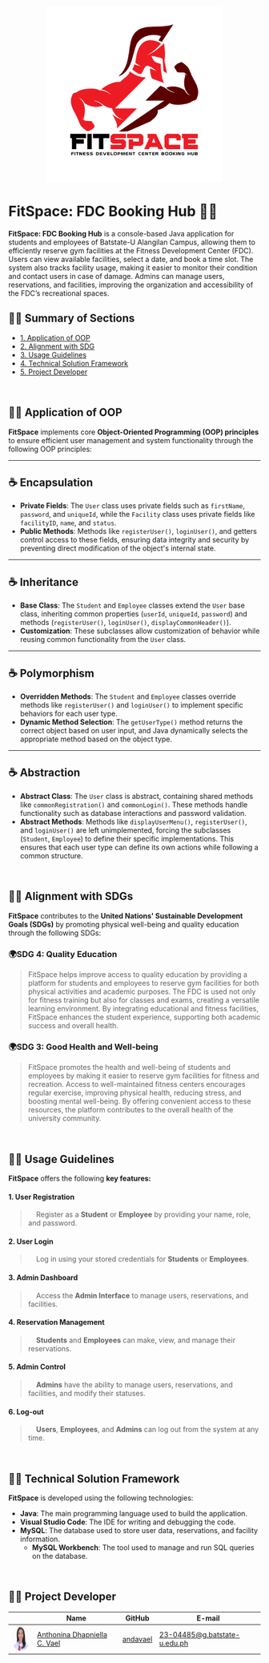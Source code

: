 <p align="center">
   <img src="ReadMe/logo.png" alt="FitSpace Logo" width="350">
</p>

# FitSpace: FDC Booking Hub 🏀🏐
  **FitSpace: FDC Booking Hub** is a console-based Java application for students and employees of Batstate-U Alangilan Campus, allowing them to efficiently reserve gym facilities at the Fitness Development Center (FDC). Users can view available facilities, select a date, and book a time slot. The system also tracks facility usage, making it easier to monitor their condition and contact users in case of damage. Admins can manage users, reservations, and facilities, improving the organization and accessibility of the FDC’s recreational spaces.
<br>

## 🏋️‍♂️ Summary of Sections
-  [1.  Application of OOP](#proj_oop)
-  [2.  Alignment with SDG](#proj_sdg)
-  [3. Usage Guidelines](#proj_guidelines)
-  [4. Technical Solution Framework](#proj_techframework)
-  [5. Project Developer](#proj_developer)
<br>



## <a id = "proj_oop"> 🏋️‍♂️ Application of OOP </a> 
**FitSpace** implements core **Object-Oriented Programming (OOP) principles** to ensure efficient user management and system functionality through the following OOP principles:

---
## ☕ **Encapsulation**  
   - **Private Fields**: The `User` class uses private fields such as `firstName`, `password`, and `uniqueId`, while the `Facility` class uses private fields like `facilityID`, `name`, and `status`.  
   - **Public Methods**: Methods like `registerUser()`, `loginUser()`, and getters control access to these fields, ensuring data integrity and security by preventing direct modification of the object's internal state.
---
## ☕ **Inheritance**  
   - **Base Class**: The `Student` and `Employee` classes extend the `User` base class, inheriting common properties (`userId`, `uniqueId`, `password`) and methods (`registerUser()`, `loginUser()`, `displayCommonHeader()`).  
   - **Customization**: These subclasses allow customization of behavior while reusing common functionality from the `User` class.
---
## ☕ **Polymorphism**  
   - **Overridden Methods**: The `Student` and `Employee` classes override methods like `registerUser()` and `loginUser()` to implement specific behaviors for each user type.  
   - **Dynamic Method Selection**: The `getUserType()` method returns the correct object based on user input, and Java dynamically selects the appropriate method based on the object type.
---
## ☕ **Abstraction**  
   - **Abstract Class**: The `User` class is abstract, containing shared methods like `commonRegistration()` and `commonLogin()`. These methods handle functionality such as database interactions and password validation.  
   - **Abstract Methods**: Methods like `displayUserMenu()`, `registerUser()`, and `loginUser()` are left unimplemented, forcing the subclasses (`Student`, `Employee`) to define their specific implementations. This ensures that each user type can define its own actions while following a common structure.
<br>

## <a id = "proj_sdg"> 🏋️‍♂️ Alignment with SDGs </a> 

**FitSpace** contributes to the **United Nations' Sustainable Development Goals (SDGs)** by promoting physical well-being and quality education through the following SDGs:

### 🌍**SDG 4: Quality Education**  
> FitSpace helps improve access to quality education by providing a platform for students and employees to reserve gym facilities for both physical activities and academic purposes. The FDC is used not only for fitness training but also for classes and exams, creating a versatile learning environment. By integrating educational and fitness facilities, FitSpace enhances the student experience, supporting both academic success and overall health.

### 🌍**SDG 3: Good Health and Well-being**  
> FitSpace promotes the health and well-being of students and employees by making it easier to reserve gym facilities for fitness and recreation. Access to well-maintained fitness centers encourages regular exercise, improving physical health, reducing stress, and boosting mental well-being. By offering convenient access to these resources, the platform contributes to the overall health of the university community.
<br>


## <a id="proj_guidelines"> 🏋️‍♂️ Usage Guidelines </a>

**FitSpace** offers the following **key features:**

#### 1. **User Registration**  
   > &nbsp;&nbsp;&nbsp;&nbsp;Register as a **Student** or **Employee** by providing your name, role, and password.

#### 2. **User Login**  
   > &nbsp;&nbsp;&nbsp;&nbsp;Log in using your stored credentials for **Students** or **Employees**.

#### 3. **Admin Dashboard**  
   > &nbsp;&nbsp;&nbsp;&nbsp;Access the **Admin Interface** to manage users, reservations, and facilities.

#### 4. **Reservation Management**  
   > &nbsp;&nbsp;&nbsp;&nbsp;**Students** and **Employees** can make, view, and manage their reservations.

#### 5. **Admin Control**  
   > &nbsp;&nbsp;&nbsp;&nbsp;**Admins** have the ability to manage users, reservations, and facilities, and modify their statuses.

#### 6. **Log-out**  
   > &nbsp;&nbsp;&nbsp;&nbsp;**Users**, **Employees**, and **Admins** can log out from the system at any time.

<br>


## <a id="proj_techframework"> 🏋️‍♂️ Technical Solution Framework </a> 

**FitSpace** is developed using the following technologies:

- **Java**: The main programming language used to build the application.
- **Visual Studio Code**: The IDE for writing and debugging the code.
- **MySQL**: The database used to store user data, reservations, and facility information.
  - **MySQL Workbench**: The tool used to manage and run SQL queries on the database.
<br>

## <a id="proj_developer"> 🏋️‍♂️ Project Developer </a>
<table>
  <thead>
    <tr>
      <th></th>
      <th>Name</th>
      <th>GitHub</th>
      <th>E-mail</th>
    </tr>
  </thead>
  <tbody>
    <tr>
      <td><img src="ReadMe/Anda.jpg" alt="Anthonina Dhapniella C. Vael" width="50" height="50" style="border-radius:50%;"></td>
      <td><a href="https://github.com/andavael" target="_blank">Anthonina Dhapniella C. Vael</a></td>
      <td><a href="https://github.com/andavael" target="_blank">andavael</a></td>
      <td><a href="mailto:23-04485@g.batstate-u.edu.ph">23-04485@g.batstate-u.edu.ph</a></td>
    </tr>
  </tbody>
</table>



